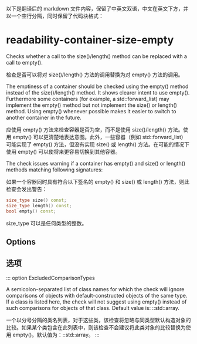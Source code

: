 以下是翻译后的 markdown 文件内容，保留了中英文双语，中文在英文下方，并以一个空行分隔，同时保留了代码块格式：

# readability-container-size-empty

Checks whether a call to the size()/length() method can be replaced with a call to empty().

检查是否可以将对 size()/length() 方法的调用替换为对 empty() 方法的调用。

The emptiness of a container should be checked using the empty() method instead of the size()/length() method. It shows clearer intent to use empty(). Furthermore some containers (for example, a std::forward_list) may implement the empty() method but not implement the size() or length() method. Using empty() whenever possible makes it easier to switch to another container in the future.

应使用 empty() 方法来检查容器是否为空，而不是使用 size()/length() 方法。使用 empty() 可以更清楚地表达意图。此外，一些容器（例如 std::forward_list）可能实现了 empty() 方法，但没有实现 size() 或 length() 方法。在可能的情况下使用 empty() 可以使将来更容易切换到其他容器。

The check issues warning if a container has empty() and size() or length() methods matching following signatures:

如果一个容器同时具有符合以下签名的 empty() 和 size() 或 length() 方法，则此检查会发出警告：

```c++
size_type size() const;
size_type length() const;
bool empty() const;
```

size_type 可以是任何类型的整数。

## Options

## 选项

::: option
ExcludedComparisonTypes

A semicolon-separated list of class names for which the check will ignore comparisons of objects with default-constructed objects of the same type. If a class is listed here, the check will not suggest using empty() instead of such comparisons for objects of that class. Default value is: ::std::array.

一个以分号分隔的类名列表，对于这些类，该检查将忽略与同类型默认构造对象的比较。如果某个类包含在此列表中，则该检查不会建议将此类对象的比较替换为使用 empty()。默认值为：::std::array。
:::
